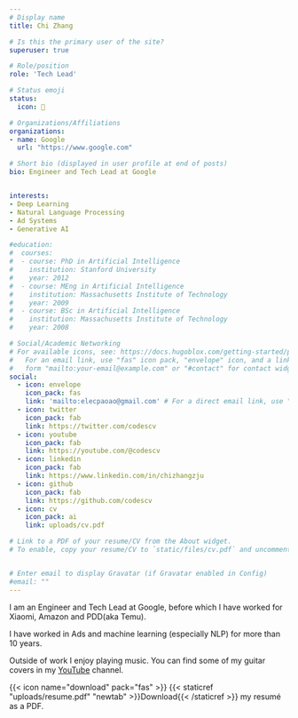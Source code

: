 ```yaml
---
# Display name
title: Chi Zhang

# Is this the primary user of the site?
superuser: true

# Role/position
role: 'Tech Lead'

# Status emoji
status:
  icon: 🎸

# Organizations/Affiliations
organizations:
- name: Google
  url: "https://www.google.com"

# Short bio (displayed in user profile at end of posts)
bio: Engineer and Tech Lead at Google


interests:
- Deep Learning
- Natural Language Processing
- Ad Systems
- Generative AI

#education:
#  courses:
#  - course: PhD in Artificial Intelligence
#    institution: Stanford University
#    year: 2012
#  - course: MEng in Artificial Intelligence
#    institution: Massachusetts Institute of Technology
#    year: 2009
#  - course: BSc in Artificial Intelligence
#    institution: Massachusetts Institute of Technology
#    year: 2008

# Social/Academic Networking
# For available icons, see: https://docs.hugoblox.com/getting-started/page-builder/#icons
#   For an email link, use "fas" icon pack, "envelope" icon, and a link in the
#   form "mailto:your-email@example.com" or "#contact" for contact widget.
social:
  - icon: envelope
    icon_pack: fas
    link: 'mailto:elecpaoao@gmail.com' # For a direct email link, use "mailto:test@example.org".
  - icon: twitter
    icon_pack: fab
    link: https://twitter.com/codescv
  - icon: youtube
    icon_pack: fab
    link: https://youtube.com/@codescv
  - icon: linkedin
    icon_pack: fab
    link: https://www.linkedin.com/in/chizhangzju
  - icon: github
    icon_pack: fab
    link: https://github.com/codescv
  - icon: cv
    icon_pack: ai
    link: uploads/cv.pdf

# Link to a PDF of your resume/CV from the About widget.
# To enable, copy your resume/CV to `static/files/cv.pdf` and uncomment the lines below.


# Enter email to display Gravatar (if Gravatar enabled in Config)
#email: ""
---
```


I am an Engineer and Tech Lead at Google, before which I have worked for Xiaomi, Amazon and PDD(aka Temu). 

I have worked in Ads and machine learning (especially NLP) for more than 10 years.

Outside of work I enjoy playing music. You can find some of my guitar covers in my [YouTube](https://youtube.com/@codescv) channel.

{{< icon name="download" pack="fas" >}} {{< staticref "uploads/resume.pdf" "newtab" >}}Download{{< /staticref >}} my resumé as a PDF.
